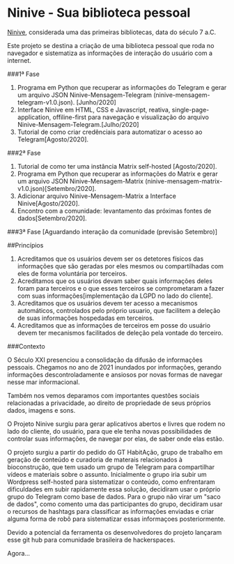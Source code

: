 # Ninive - Sua biblioteca pessoal

[Ninive](https://pt.wikipedia.org/wiki/N%C3%ADnive), considerada uma das primeiras bibliotecas, data do século 7 a.C.


Este projeto se destina a criação de uma biblioteca pessoal que roda no navegador e sistematiza as informações de interação do usuário com a internet.


###1ª Fase
1. Programa em Python que recuperar as informações do Telegram e gerar um arquivo JSON Ninive-Mensagem-Telegram (ninive-mensagem-telegram-v1.0.json). [Junho/2020]
2. Interface Ninive em HTML, CSS e Javascript, reativa, single-page-application, offiline-first para navegação e visualização do arquivo Ninive-Mensagem-Telegram.[Julho/2020]
3. Tutorial de como criar credênciais para automatizar o acesso ao Telegram[Agosto/2020].

###2ª Fase
1. Tutorial de como ter uma instância Matrix self-hosted [Agosto/2020].
2. Programa em Python que recuperar as informações do Matrix e gerar um arquivo JSON Ninive-Mensagem-Matrix (ninive-mensagem-matrix-v1.0.json)[Setembro/2020].
3. Adicionar arquivo Ninive-Mensagem-Matrix a Interface Ninive[Agosto/2020].
4. Encontro com a comunidade: levantamento das próximas fontes de dados[Setembro/2020].

###3ª Fase
[Aguardando interação da comunidade (previsão Setembro)]

##Princípios

1. Acreditamos que os usuários devem ser os detetores físicos das informações que são geradas por eles mesmos ou compartilhadas com eles de forma voluntária por terceiros.
2. Acreditamos que os usuários devam saber quais informações deles foram para terceiros e o que esses terceiros se comprometaram a fazer com suas informações[implementação da LGPD no lado do cliente].
3. Acreditamos que os usuários devem ter acesso a mecanismos automáticos, controlados pelo próprio usuario, que facilitem a deleção de suas informações hospedadas em terceiros.
5. Acreditamos que as informações de terceiros em posse do usuário devem ter mecanismos facilitados de deleção pela vontade do terceiro.

###Contexto

<p>O Século XXI presenciou a consolidação da difusão de informações pessoais. Chegamos no ano de 2021 inundados por informações, gerando informações descontroladamente e ansiosos por novas formas de navegar nesse mar informacional. 
<p>Também nos vemos deparamos com importantes questões sociais relacionadas a privacidade, ao direito de propriedade de seus próprios dados, imagens e sons.
<p>O Projeto Ninive surgiu para gerar aplicativos abertos e livres que rodem no lado do cliente, do usuário, para que ele tenha novas possibilidades de controlar suas informações, de navegar por elas, de saber onde elas estão.
<p>O projeto surgiu a partir do pedido do GT HabitAção, grupo de trabalho em geração de conteúdo e curadoria de materais relacionados à bioconstrução, que tem usado um grupo de Telegram para compartilhar vídeos e materiais sobre o assunto. Inicialmente o grupo iria subir um Wordpress self-hosted para sistematizar o conteúdo, como enfrentaram dificuldades em subir rapidamente essa solução, decidiram usar o próprio grupo do Telegram como base de dados. Para o grupo não virar um "saco de dados", como comento uma das participantes do grupo, decidiram usar o recursos de hashtags para classificar as informações enviadas e criar alguma forma de robô para sistematizar essas informaçoes posteriormente.
<p>Devido a potencial da ferramenta os desenvolvedores do projeto lançaram esse git hub para comunidade brasileira de hackerspaces.

Agora...
